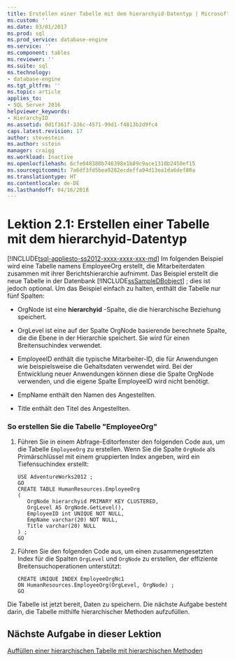 ```yaml
---
title: Erstellen einer Tabelle mit dem hierarchyid-Datentyp | Microsoft-Dokumentation
ms.custom: ''
ms.date: 03/01/2017
ms.prod: sql
ms.prod_service: database-engine
ms.service: ''
ms.component: tables
ms.reviewer: ''
ms.suite: sql
ms.technology:
- database-engine
ms.tgt_pltfrm: ''
ms.topic: article
applies_to:
- SQL Server 2016
helpviewer_keywords:
- HierarchyID
ms.assetid: 0d1f361f-336c-4571-99d1-f4813b2d9fc4
caps.latest.revision: 17
author: stevestein
ms.author: sstein
manager: craigg
ms.workload: Inactive
ms.openlocfilehash: 6cfe048380b746398e1b89c9ace1310b2450ef15
ms.sourcegitcommit: 7a6df3fd5bea9282ecdeffa94d13ea1da6def80a
ms.translationtype: HT
ms.contentlocale: de-DE
ms.lasthandoff: 04/16/2018
---
```

# <a name="lesson-2-1---creating-a-table-using-the-hierarchyid-data-type"></a>Lektion 2.1: Erstellen einer Tabelle mit dem hierarchyid-Datentyp
[!INCLUDE[tsql-appliesto-ss2012-xxxx-xxxx-xxx-md](../../includes/tsql-appliesto-ss2012-xxxx-xxxx-xxx-md.md)]
Im folgenden Beispiel wird eine Tabelle namens EmployeeOrg erstellt, die Mitarbeiterdaten zusammen mit ihrer Berichtshierarchie aufnimmt. Das Beispiel erstellt die neue Tabelle in der Datenbank [!INCLUDE[ssSampleDBobject](../../includes/sssampledbobject-md.md)] ; dies ist jedoch optional. Um das Beispiel einfach zu halten, enthält die Tabelle nur fünf Spalten:  
  
-   OrgNode ist eine **hierarchyid** -Spalte, die die hierarchische Beziehung speichert.  
  
-   OrgLevel ist eine auf der Spalte OrgNode basierende berechnete Spalte, die die Ebene in der Hierarchie speichert. Sie wird für einen Breitensuchindex verwendet.  
  
-   EmployeeID enthält die typische Mitarbeiter-ID, die für Anwendungen wie beispielsweise die Gehaltsdaten verwendet wird. Bei der Entwicklung neuer Anwendungen können diese die Spalte OrgNode verwenden, und die eigene Spalte EmployeeID wird nicht benötigt.  
  
-   EmpName enthält den Namen des Angestellten.  
  
-   Title enthält den Titel des Angestellten.  
  
### <a name="to-create-the-employeeorg-table"></a>So erstellen Sie die Tabelle "EmployeeOrg"  
  
1.  Führen Sie in einem Abfrage-Editorfenster den folgenden Code aus, um die Tabelle `EmployeeOrg` zu erstellen. Wenn Sie die Spalte `OrgNode` als Primärschlüssel mit einem gruppierten Index angeben, wird ein Tiefensuchindex erstellt:  
  
    ```  
    USE AdventureWorks2012 ;  
    GO  
    CREATE TABLE HumanResources.EmployeeOrg  
    (  
       OrgNode hierarchyid PRIMARY KEY CLUSTERED,  
       OrgLevel AS OrgNode.GetLevel(),  
       EmployeeID int UNIQUE NOT NULL,  
       EmpName varchar(20) NOT NULL,  
       Title varchar(20) NULL  
    ) ;  
    GO  
    ```  
  
2.  Führen Sie den folgenden Code aus, um einen zusammengesetzten Index für die Spalten `OrgLevel` und `OrgNode` zu erstellen, der effiziente Breitensuchoperationen unterstützt:  
  
    ```  
    CREATE UNIQUE INDEX EmployeeOrgNc1   
    ON HumanResources.EmployeeOrg(OrgLevel, OrgNode) ;  
    GO  
    ```  
  
Die Tabelle ist jetzt bereit, Daten zu speichern. Die nächste Aufgabe besteht darin, die Tabelle mithilfe hierarchischer Methoden aufzufüllen.  
  
## <a name="next-task-in-lesson"></a>Nächste Aufgabe in dieser Lektion  
[Auffüllen einer hierarchischen Tabelle mit hierarchischen Methoden](../../relational-databases/tables/lesson-2-2-populating-a-hierarchical-table-using-hierarchical-methods.md)  
  
  
  
